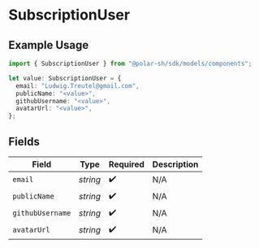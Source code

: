 # SubscriptionUser

## Example Usage

```typescript
import { SubscriptionUser } from "@polar-sh/sdk/models/components";

let value: SubscriptionUser = {
  email: "Ludwig.Treutel@gmail.com",
  publicName: "<value>",
  githubUsername: "<value>",
  avatarUrl: "<value>",
};
```

## Fields

| Field              | Type               | Required           | Description        |
| ------------------ | ------------------ | ------------------ | ------------------ |
| `email`            | *string*           | :heavy_check_mark: | N/A                |
| `publicName`       | *string*           | :heavy_check_mark: | N/A                |
| `githubUsername`   | *string*           | :heavy_check_mark: | N/A                |
| `avatarUrl`        | *string*           | :heavy_check_mark: | N/A                |